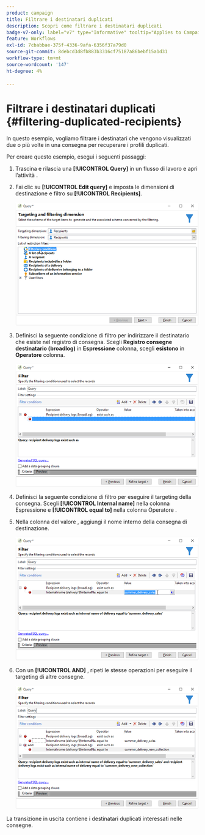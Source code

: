 ```yaml
---
product: campaign
title: Filtrare i destinatari duplicati
description: Scopri come filtrare i destinatari duplicati
badge-v7-only: label="v7" type="Informative" tooltip="Applies to Campaign Classic v7 only"
feature: Workflows
exl-id: 7cbabbae-375f-4336-9afa-6356f37a79d0
source-git-commit: 8debcd3d8fb883b3316cf75187a86bebf15a1d31
workflow-type: tm+mt
source-wordcount: '147'
ht-degree: 4%

---
```


# Filtrare i destinatari duplicati {#filtering-duplicated-recipients}



In questo esempio, vogliamo filtrare i destinatari che vengono visualizzati due o più volte in una consegna per recuperare i profili duplicati.

Per creare questo esempio, esegui i seguenti passaggi:

1. Trascina e rilascia una **[!UICONTROL Query]** in un flusso di lavoro e apri l’attività .
1. Fai clic su **[!UICONTROL Edit query]** e imposta le dimensioni di destinazione e filtro su **[!UICONTROL Recipients]**.

   ![](assets/query_recipients_1.png)

1. Definisci la seguente condizione di filtro per indirizzare il destinatario che esiste nel registro di consegna. Scegli **Registro consegne destinatario (broadlog)** in **Espressione** colonna, scegli **esistono** in **Operatore** colonna.

   ![](assets/query_recipients_2.png)

1. Definisci la seguente condizione di filtro per eseguire il targeting della consegna. Scegli **[!UICONTROL Internal name]** nella colonna Espressione e **[!UICONTROL equal to]** nella colonna Operatore .
1. Nella colonna del valore , aggiungi il nome interno della consegna di destinazione.

   ![](assets/query_recipients_3.png)

1. Con un **[!UICONTROL AND]** , ripeti le stesse operazioni per eseguire il targeting di altre consegne.

   ![](assets/query_recipients_4.png)

La transizione in uscita contiene i destinatari duplicati interessati nelle consegne.
